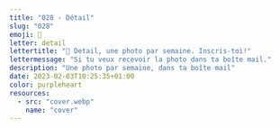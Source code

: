 ```yaml
---
title: "028 - Détail"
slug: "028"
emoji: 👀
letter: detail
lettertitle: "👀 Detail, une photo par semaine. Inscris-toi!"
lettermessage: "Si tu veux recevoir la photo dans ta boîte mail."
description: "Une photo par semaine, dans ta boîte mail"
date: 2023-02-03T10:25:35+01:00
color: purpleheart
resources:
  - src: "cover.webp"
    name: "cover"
---
```


